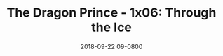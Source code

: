 ---
layout: entry.pug
title: "The Dragon Prince - 1x06: Through the Ice"
date: 2018-09-22 09-0800
publishDate: 2018-12-31T00:00:00 -0800
broadcastDate: 2017-09-14 09-0800
categories: watchthroughs the-dragon-prince dragon-prince tdp
draft: true
---